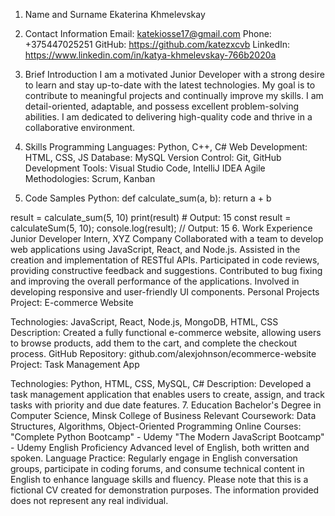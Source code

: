 1. Name and Surname
Ekaterina Khmelevskay
2. Contact Information
Email: katekiosse17@gmail.com
Phone: +375447025251
GitHub: https://github.com/katezxcvb
LinkedIn: https://www.linkedin.com/in/katya-khmelevskay-766b2020a
3. Brief Introduction
I am a motivated Junior Developer with a strong desire to learn and stay up-to-date with the latest technologies. My goal is to contribute to meaningful projects and continually improve my skills. I am detail-oriented, adaptable, and possess excellent problem-solving abilities. I am dedicated to delivering high-quality code and thrive in a collaborative environment.

4. Skills
Programming Languages: Python, C++, C#
Web Development: HTML, CSS, JS
Database: MySQL
Version Control: Git, GitHub
Development Tools: Visual Studio Code, IntelliJ IDEA
Agile Methodologies: Scrum, Kanban
5. Code Samples
Python:
def calculate_sum(a, b):
    return a + b

result = calculate_sum(5, 10)
print(result)  # Output: 15
const result = calculateSum(5, 10);
console.log(result);  // Output: 15
6. Work Experience
Junior Developer Intern, XYZ Company
Collaborated with a team to develop web applications using JavaScript, React, and Node.js.
Assisted in the creation and implementation of RESTful APIs.
Participated in code reviews, providing constructive feedback and suggestions.
Contributed to bug fixing and improving the overall performance of the applications.
Involved in developing responsive and user-friendly UI components.
Personal Projects
Project: E-commerce Website

Technologies: JavaScript, React, Node.js, MongoDB, HTML, CSS
Description: Created a fully functional e-commerce website, allowing users to browse products, add them to the cart, and complete the checkout process.
GitHub Repository: github.com/alexjohnson/ecommerce-website
Project: Task Management App

Technologies: Python, HTML, CSS, MySQL, C#
Description: Developed a task management application that enables users to create, assign, and track tasks with priority and due date features.
7. Education
Bachelor's Degree in Computer Science, Minsk College of Business
Relevant Coursework: Data Structures, Algorithms, Object-Oriented Programming
Online Courses:
"Complete Python Bootcamp" - Udemy
"The Modern JavaScript Bootcamp" - Udemy
English Proficiency
Advanced level of English, both written and spoken.
Language Practice: Regularly engage in English conversation groups, participate in coding forums, and consume technical content in English to enhance language skills and fluency.
Please note that this is a fictional CV created for demonstration purposes. The information provided does not represent any real individual.

